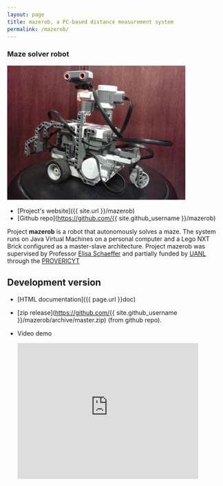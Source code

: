 ```yaml
---
layout: page
title: mazerob, a PC-based distance measurement system
permalink: /mazerob/
---
```


### Maze solver robot

<a class="image-wrapper" href="mazerob_explorer.jpg"><img alt="mazerob explorer picture." src="mazerob_explorer.jpg" style="width: 414.4px; height: 311.2px;" /></a> 

- [Project's website]({{ site.url }}/mazerob)
- [Github repo](https://github.com/{{ site.github_username }}/mazerob)

Project **mazerob** is a robot that autonomously solves a maze. The system runs
on Java Virtual Machines on a personal computer and a Lego NXT Brick configured
as a master-slave architecture. Project mazerob was supervised by Professor
[Elisa Schaeffer](http://elisa.dyndns-web.com "Elisa Schaeffer") and partially
funded by [UANL](http://www.uanl.mx) through the
[PROVERICYT](http://www.uanl.mx/universidad/investigacion/apoyos/provericyt.html)

## Development version

- [HTML documentation]({{ page.url }}doc)
- [zip release](https://github.com/{{ site.github_username }}/mazerob/archive/master.zip)
  (from github repo).
- Video demo

  <iframe width="420" height="315" src="https://www.youtube.com/embed/j-1QjAreghc" frameborder="0" allowfullscreen></iframe>



